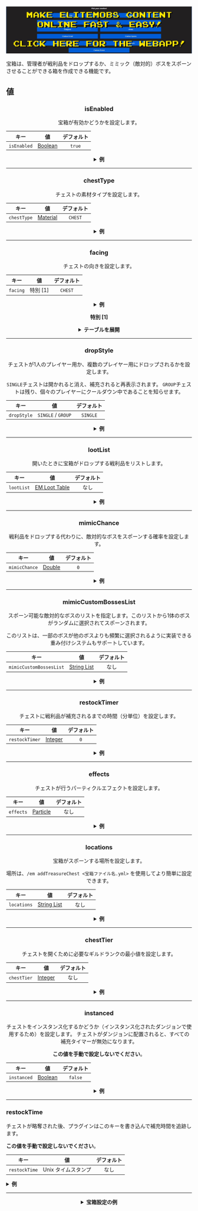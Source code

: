 [![webapp_banner.jpg](../../../img/wiki/webapp_banner.jpg)](https://magmaguy.com/webapp/webapp.html)

宝箱は、管理者が戦利品をドロップするか、ミミック（敵対的）ボスをスポーンさせることができる箱を作成できる機能です。

<div align="center">

<div align="left">

## 値

</div>

### isEnabled

宝箱が有効かどうかを設定します。

| キー          |          値          | デフォルト  |
|-------------|:-------------------:|:------:|
| `isEnabled` | [Boolean](#boolean) | `true` |

<details>

<summary><b>例</b></summary>

<div align="left">

```yml
isEnabled: true
```

</div>

</details>

***

### chestType

チェストの素材タイプを設定します。

| キー          |           値           |  デフォルト  |
|-------------|:---------------------:|:-------:|
| `chestType` | [Material](#material) | `CHEST` |

<details>

<summary><b>例</b></summary>

<div align="left">

```yml
chestType: CHEST
```

*これは、`CHEST`や`BARREL`のような有効なチェスト素材である必要があります。*

<div align="center">

![create_chest_material.jpg](../../../img/wiki/create_chest_material.jpg)

</div>

</div>

</details>

***

### facing

チェストの向きを設定します。

| キー       |   値    |  デフォルト  |
|----------|:------:|:-------:|
| `facing` | 特別 [1] | `CHEST` |

<details>

<summary><b>例</b></summary>

<div align="left">

```yml
facing: CHEST
```

*これは、`CHEST`や`BARREL`のような有効なチェスト素材である必要があります。*

</div>

</details>

**特別 [1]**

<details>

<summary><b>テーブルを展開</b></summary>

| 向き      |
|---------|
| `NORTH` |
| `SOUTH` |
| `WEST`  |
| `EAST`  |

</details>

***

### dropStyle

チェストが1人のプレイヤー用か、複数のプレイヤー用にドロップされるかを設定します。

`SINGLE`チェストは開かれると消え、補充されると再表示されます。 `GROUP`チェストは残り、個々のプレイヤーにクールダウン中であることを知らせます。

| キー          |         値          |  デフォルト   |
|-------------|:------------------:|:--------:|
| `dropStyle` | `SINGLE` / `GROUP` | `SINGLE` |

<details>

<summary><b>例</b></summary>

<div align="left">

```yml
dropStyle: SINGLE
```

</div>

</details>

***

### lootList

開いたときに宝箱がドロップする戦利品をリストします。

| キー         |                          値                           | デフォルト |
|------------|:----------------------------------------------------:|:-----:|
| `lootList` | [EM Loot Table]($language$/elitemobs/loot_tables.md) |  なし   |

<details>

<summary><b>例</b></summary>

<div align="left">

```yml
lootList:
- filename=elite_scrap_tiny.yml:chance=0.90
- magmaguys_toothpick.yml
```

</div>

</details>

***

### mimicChance

戦利品をドロップする代わりに、敵対的なボスをスポーンする確率を設定します。

| キー            |         値         | デフォルト |
|---------------|:-----------------:|:-----:|
| `mimicChance` | [Double](#double) |  `0`  |

<details>

<summary><b>例</b></summary>

<div align="left">

```yml
mimicChance: 0.5
```

</div>

</details>

***

### mimicCustomBossesList

スポーン可能な敵対的なボスのリストを指定します。このリストから1体のボスがランダムに選択されてスポーンされます。

このリストは、一部のボスが他のボスよりも頻繁に選択されるように実装できる重み付けシステムもサポートしています。

| キー                      |              値              | デフォルト |
|-------------------------|:---------------------------:|:-----:|
| `mimicCustomBossesList` | [String List](#string_list) |  なし   |

<details>

<summary><b>例</b></summary>

<div align="left">

```yml
mimicCustomBossesList:
  - my_cool_mimic_boss.yml
  - weak_mimic_boss.yml
```

*ボスに重みを割り当てる場合は、リストを次のようにフォーマットする必要があります。*

```yml
mimicCustomBossesList:
  - my_cool_mimic_boss.yml:60
  - weak_mimic_boss.yml:40
```

*この構成では、`my_cool_mimic_boss.yml`は`weak_mimic_boss.yml`よりもスポーンのために選択される可能性が高くなります。*

</div>

</details>

***

### restockTimer

チェストに戦利品が補充されるまでの時間（分単位）を設定します。

| キー             |          値          | デフォルト |
|----------------|:-------------------:|:-----:|
| `restockTimer` | [Integer](#integer) |  `0`  |

<details>

<summary><b>例</b></summary>

<div align="left">

```yml
restockTimer: 30
```

</div>

</details>

***

### effects

チェストが行うパーティクルエフェクトを設定します。

| キー        |                                       値                                       | デフォルト |
|-----------|:-----------------------------------------------------------------------------:|:-----:|
| `effects` | [Particle](https://hub.spigotmc.org/javadocs/spigot/org/bukkit/Particle.html) |  なし   |

<details>

<summary><b>例</b></summary>

<div align="left">

```yml
effects:
  - DRIP_LAVA
  - SMOKE_NORMAL
```

<div align="center">

![create_chest_effects.jpg](../../../img/wiki/create_chest_effects.jpg)

</div>

</div>

</details>

***

### locations

宝箱がスポーンする場所を設定します。

場所は、`/em addTreasureChest <宝箱ファイル名.yml>` を使用してより簡単に設定できます。

| キー          |              値              | デフォルト |
|-------------|:---------------------------:|:-----:|
| `locations` | [String List](#string_list) |  なし   |

<details>

<summary><b>例</b></summary>

<div align="left">

```yml
locations:
- my_world,10,50,10,0,0
- my_nether_world,12,58,12,0,0
```

</div>

</details>

***

### chestTier

チェストを開くために必要なギルドランクの最小値を設定します。

| キー          |          値          | デフォルト |
|-------------|:-------------------:|:-----:|
| `chestTier` | [Integer](#integer) |  なし   |

<details>

<summary><b>例</b></summary>

<div align="left">

```yml
chestTier: 3
```

</div>

</details>

***

### instanced

チェストをインスタンス化するかどうか（インスタンス化されたダンジョンで使用するため）を設定します。
チェストがダンジョンに配置されると、すべての補充タイマーが無効になります。

**この値を手動で設定しないでください**。

| キー          |          値          |  デフォルト  |
|-------------|:-------------------:|:-------:|
| `instanced` | [Boolean](#boolean) | `false` |

<details>

<summary><b>例</b></summary>

<div align="left">

```yml
instanced: true
```

</div>

</details>

</div>

***

### restockTime

チェストが略奪された後、プラグインはこのキーを書き込んで補充時間を追跡します。

**この値を手動で設定しないでください**。

| キー            |      値       | デフォルト |
|---------------|:------------:|:-----:|
| `restockTime` | Unix タイムスタンプ |  なし   |

<details>

<summary><b>例</b></summary>

<div align="left">

```yml
restockTime: 1707394380
```

</div>

</details>

</div>

***

<details>

<summary align="center"><b>宝箱設定の例</b></summary>

<div align="left">

```yml
isEnabled: true
chestType: CHEST
facing: NORTH
dropStyle: MULTIPLE
lootList:
- filename=elite_scrap_tiny.yml:chance=0.90
- magmaguys_toothpick.yml:chance=0.95
mimicChance: 0.50
mimicCustomBossesList:
- balrog.yml
- killer_rabbit_of_caerbannog.yml
restockTimer: 1
effects: SMOKE_NORMAL
locations:
- world,0.0,-60.0,-14.0,0.0,0.0
```

<div align="center">

![create_chest_chest.jpg](../../../img/wiki/create_chest_chest.jpg)

</div>

</div>

</details>
